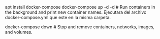 apt install docker-compose
docker-compose up -d
-d # Run containers in the background and print new container names.
Ejecutara del archivo docker-compose.yml que este en la misma carpeta.

docker-compose down # Stop and remove containers, networks, images, and volumes.
